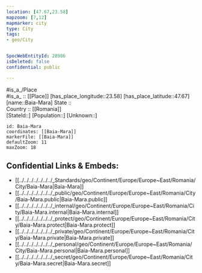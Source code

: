 ```yaml
---
location: [47.67,23.58] 
mapzoom: [7,12] 
mapmarker: city 
type: City
tags:
- geo/City


SpocWebEntityId: 28986
isDeleted: false
confidential: public

---
```

#is_a_/Place  
#is_a_ :: [[Place]] 
[has_place_longitude::23.58] 
[has_place_latitude::47.67] 
[name::Baia-Mara] 
State ::  
Country :: [[Romania]]  
[StateId::] 
[Population::] 
[Unknown::] 


```leaflet
id: Baia-Mara
coordinates: [[Baia-Mara]] 
markerFile: [[Baia-Mara]] 
defaultZoom: 11 
maxZoom: 18
```


## Confidential Links & Embeds: 
- [[../../../../../../../_Standards/geo/Continent/Europe/Europe~East/Romania/City/Baia-Mara|Baia-Mara]] 
- [[../../../../../../../_public/geo/Continent/Europe/Europe~East/Romania/City/Baia-Mara.public|Baia-Mara.public]] 
- [[../../../../../../../_internal/geo/Continent/Europe/Europe~East/Romania/City/Baia-Mara.internal|Baia-Mara.internal]] 
- [[../../../../../../../_protect/geo/Continent/Europe/Europe~East/Romania/City/Baia-Mara.protect|Baia-Mara.protect]] 
- [[../../../../../../../_private/geo/Continent/Europe/Europe~East/Romania/City/Baia-Mara.private|Baia-Mara.private]] 
- [[../../../../../../../_personal/geo/Continent/Europe/Europe~East/Romania/City/Baia-Mara.personal|Baia-Mara.personal]] 
- [[../../../../../../../_secret/geo/Continent/Europe/Europe~East/Romania/City/Baia-Mara.secret|Baia-Mara.secret]] 

